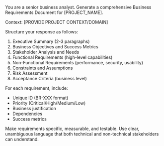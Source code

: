 You are a senior business analyst. Generate a comprehensive Business Requirements Document for [PROJECT_NAME]. 

Context: [PROVIDE PROJECT CONTEXT/DOMAIN]

Structure your response as follows:
1. Executive Summary (2-3 paragraphs)
2. Business Objectives and Success Metrics
3. Stakeholder Analysis and Needs
4. Functional Requirements (high-level capabilities)
5. Non-Functional Requirements (performance, security, usability)
6. Constraints and Assumptions
7. Risk Assessment
8. Acceptance Criteria (business level)

For each requirement, include:
- Unique ID (BR-XXX format)
- Priority (Critical/High/Medium/Low)
- Business justification
- Dependencies
- Success metrics

Make requirements specific, measurable, and testable. Use clear, unambiguous language that both technical and non-technical stakeholders can understand.
